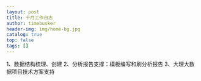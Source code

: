 ```yaml
---
layout: post
title: 十月工作日志
author: timebusker
header-img: img/home-bg.jpg
catalog: true
top: false
tags: []
---
```


1、数据结构梳理、创建
2、分析报告支撑：模板编写和刷分析报告
3、大理大数据项目技术方案支持







